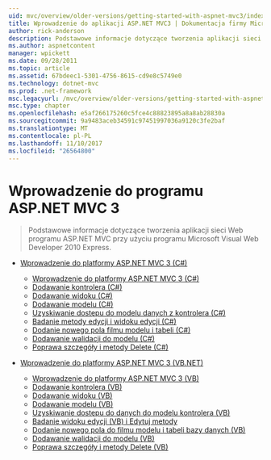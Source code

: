 ```yaml
---
uid: mvc/overview/older-versions/getting-started-with-aspnet-mvc3/index
title: Wprowadzenie do aplikacji ASP.NET MVC3 | Dokumentacja firmy Microsoft
author: rick-anderson
description: Podstawowe informacje dotyczące tworzenia aplikacji sieci Web programu ASP.NET MVC przy użyciu programu Microsoft Visual Web Developer 2010 Express.
ms.author: aspnetcontent
manager: wpickett
ms.date: 09/28/2011
ms.topic: article
ms.assetid: 67bdeec1-5301-4756-8615-cd9e8c5749e0
ms.technology: dotnet-mvc
ms.prod: .net-framework
msc.legacyurl: /mvc/overview/older-versions/getting-started-with-aspnet-mvc3
msc.type: chapter
ms.openlocfilehash: e5af266175260c5fce4c88823895a8a8ab28830a
ms.sourcegitcommit: 9a9483aceb34591c97451997036a9120c3fe2baf
ms.translationtype: MT
ms.contentlocale: pl-PL
ms.lasthandoff: 11/10/2017
ms.locfileid: "26564800"
---
```

<a name="getting-started-with-aspnet-mvc3"></a>Wprowadzenie do programu ASP.NET MVC 3
====================
> Podstawowe informacje dotyczące tworzenia aplikacji sieci Web programu ASP.NET MVC przy użyciu programu Microsoft Visual Web Developer 2010 Express.


- [Wprowadzenie do platformy ASP.NET MVC 3 (C#)](cs/index.md)

    - [Wprowadzenie do platformy ASP.NET MVC 3 (C#)](cs/intro-to-aspnet-mvc-3.md)
    - [Dodawanie kontrolera (C#)](cs/adding-a-controller.md)
    - [Dodawanie widoku (C#)](cs/adding-a-view.md)
    - [Dodawanie modelu (C#)](cs/adding-a-model.md)
    - [Uzyskiwanie dostępu do modelu danych z kontrolera (C#)](cs/accessing-your-models-data-from-a-controller.md)
    - [Badanie metody edycji i widoku edycji (C#)](cs/examining-the-edit-methods-and-edit-view.md)
    - [Dodanie nowego pola filmu modelu i tabeli (C#)](cs/adding-a-new-field.md)
    - [Dodawanie walidacji do modelu (C#)](cs/adding-validation-to-the-model.md)
    - [Poprawa szczegóły i metody Delete (C#)](cs/improving-the-details-and-delete-methods.md)
- [Wprowadzenie do platformy ASP.NET MVC 3 (VB.NET)](vb/index.md)

    - [Wprowadzenie do platformy ASP.NET MVC 3 (VB)](vb/intro-to-aspnet-mvc-3.md)
    - [Dodawanie kontrolera (VB)](vb/adding-a-controller.md)
    - [Dodawanie widoku (VB)](vb/adding-a-view.md)
    - [Dodawanie modelu (VB)](vb/adding-a-model.md)
    - [Uzyskiwanie dostępu do danych do modelu kontrolera (VB)](vb/accessing-your-models-data-from-a-controller.md)
    - [Badanie widoku edycji (VB) i Edytuj metody](vb/examining-the-edit-methods-and-edit-view.md)
    - [Dodanie nowego pola do filmu modelu i tabeli bazy danych (VB)](vb/adding-a-new-field.md)
    - [Dodawanie walidacji do modelu (VB)](vb/adding-validation-to-the-model.md)
    - [Poprawa szczegóły i metody Delete (VB)](vb/improving-the-details-and-delete-methods.md)

